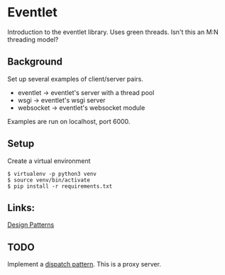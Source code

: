 # Eventlet

Introduction to the eventlet library.
Uses green threads. Isn't this an M:N threading model?


## Background

Set up several examples of client/server pairs.

  * eventlet -> eventlet's server with a thread pool
  * wsgi -> eventlet's wsgi server
  * websocket -> eventlet's websocket module

Examples are run on localhost, port 6000.


## Setup

Create a virtual environment
```
$ virtualenv -p python3 venv
$ source venv/bin/activate
$ pip install -r requirements.txt
```


## Links:

[Design Patterns](eventlet.net/doc/design_patterns.html)


## TODO

Implement a [dispatch pattern](http://eventlet.net/doc/design_patterns.html#dispatch-pattern).
This is a proxy server.
